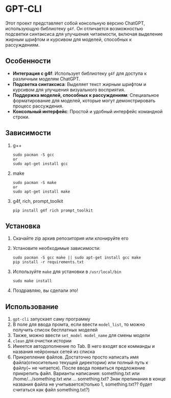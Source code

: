 # GPT-CLI

Этот проект представляет собой консольную версию ChatGPT, использующую библиотеку `g4f`. Он отличается возможностью подсветки синтаксиса для улучшения читаемости, включая выделение жирным шрифтом и курсивом для моделей, способных к рассуждениям.

## Особенности

*   **Интеграция с g4f**: Использует библиотеку `g4f` для доступа к различным моделям ChatGPT.
*   **Подсветка синтаксиса**: Выделяет текст жирным шрифтом и курсивом для улучшения визуального восприятия.
*   **Поддержка моделей, способных к рассуждениям**: Специальное форматирование для моделей, которые могут демонстрировать процесс рассуждения.
*   **Консольный интерфейс**: Простой и удобный интерфейс командной строки.

## Зависимости
1. g++
   ```
   sudo pacman -S gcc
   or
   sudo apt-get install gcc
   ```
2. make
   ```
   sudo pacman -S make
   or
   sudo apt-get install make
   ```
3. g4f, rich, prompt_toolkit
   ```
   pip install g4f rich prompt_toolkit
   ```

## Установка

1.  Скачайте zip архив репозитория или клонируйте его

2.  Установите необходимые зависимости:

    ```
    sudo pacman -S gcc make || sudo apt-get install gcc make
    pip install -r requirements.txt
    ```

3. Используйте `make` для установки в `/usr/local/bin`
   ```
   sudo make install
   ```
4. Поздравляю, вы сделали это!

## Использование
1. `gpt-cli` запускает саму программу
2. В поле для ввода промта, если ввести `model_list`, то можно получить список бесплатных моделей
3. Также, можно ввести `set_model model_name` для смены модели
4. `clean` для очистки истории
5. Имеется автодополнение по Tab. В него входят все комманды и названия нейронных сетей из списка
6. Прикрепление файлов. Достаточно просто написать имя файла(относительно текущей директории) или полный путь к файлу(~ не читается). После ввода появиться предложение прикрепить файл. Варианты написания: something.txt или /home/.../something.txt или ... something.txt? Знак препинания в конце названия файла не учитывается(только 1, something.txt?? будет считаться как файл something.txt?)
